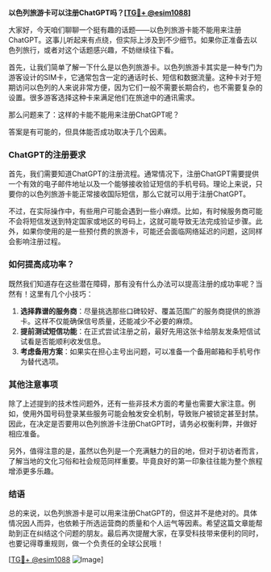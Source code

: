 **以色列旅游卡可以注册ChatGPT吗？[[TG💪+ @esim1088](https://t.me/s/esim1088)]**

大家好，今天咱们聊聊一个挺有趣的话题——以色列旅游卡能不能用来注册ChatGPT。这事儿听起来有点绕，但实际上涉及到不少细节。如果你正准备去以色列旅行，或者对这个话题感兴趣，不妨继续往下看。

首先，让我们简单了解一下什么是以色列旅游卡。以色列旅游卡其实是一种专门为游客设计的SIM卡，它通常包含一定的通话时长、短信和数据流量。这种卡对于短期访问以色列的人来说非常方便，因为它们一般不需要长期合约，也不需要复杂的设置。很多游客选择这种卡来满足他们在旅途中的通讯需求。

那么问题来了：这样的卡能不能用来注册ChatGPT呢？

答案是有可能的，但具体能否成功取决于几个因素。

### ChatGPT的注册要求

首先，我们需要知道ChatGPT的注册流程。通常情况下，注册ChatGPT需要提供一个有效的电子邮件地址以及一个能够接收验证短信的手机号码。理论上来说，只要你的以色列旅游卡能正常接收国际短信，那么它就可以用于注册ChatGPT。

不过，在实际操作中，有些用户可能会遇到一些小麻烦。比如，有时候服务商可能不会将短信发送到特定国家或地区的号码上，这就可能导致无法完成验证步骤。此外，如果你使用的是一些预付费的旅游卡，可能还会面临网络延迟的问题，这同样会影响注册过程。

### 如何提高成功率？

既然我们知道存在这些潜在障碍，那有没有什么办法可以提高注册的成功率呢？当然有！这里有几个小技巧：

1. **选择靠谱的服务商**：尽量挑选那些口碑较好、覆盖范围广的服务商提供的旅游卡。这样不仅能确保信号质量，还能减少不必要的麻烦。
2. **提前测试短信功能**：在正式尝试注册之前，最好先用这张卡给朋友发条短信试试看是否能顺利收发信息。
3. **考虑备用方案**：如果实在担心主号出问题，可以准备一个备用邮箱和手机号作为替代选项。

### 其他注意事项

除了上述提到的技术性问题外，还有一些非技术方面的考量也需要大家注意。例如，使用外国号码登录某些服务可能会触发安全机制，导致账户被锁定甚至封禁。因此，在决定是否要用以色列旅游卡注册ChatGPT时，请务必权衡利弊，并做好相应准备。

另外，值得注意的是，虽然以色列是一个充满魅力的目的地，但对于初访者而言，了解当地的文化习俗和社会规范同样重要。毕竟良好的第一印象往往能为整个旅程增添更多乐趣。

### 结语

总的来说，以色列旅游卡是可以用来注册ChatGPT的，但这并不是绝对的。具体情况因人而异，也依赖于所选运营商的质量和个人运气等因素。希望这篇文章能帮助到正在纠结这个问题的朋友。最后再次提醒大家，在享受科技带来便利的同时，也要记得尊重规则，做一个负责任的全球公民哦！

[[TG💪+ @esim1088](https://t.me/s/esim1088) ![Image](https://i.postimg.cc/4NQfJmqS/Snipaste-2025-05-13-00-14-12.png)]